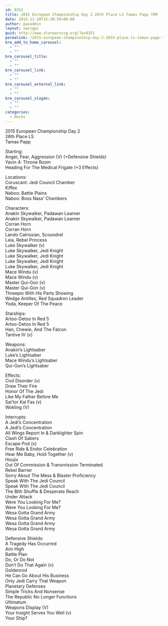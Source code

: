 ```yaml
---
id: 8351
title: 2015 European Championship Day 2 26th Place LS Tamas Papp TRM
date: 2015-11-20T15:38:59+00:00
author: pwsadmin
layout: swccgpc
guid: http://www.starwarsccg.org/?p=8351
permalink: /2015-european-championship-day-2-26th-place-ls-tamas-papp-trm/
bre_add_to_home_carousel:
  - ""
  - ""
bre_carousel_title:
  - ""
  - ""
bre_carousel_link:
  - ""
  - ""
bre_carousel_external_link:
  - ""
  - ""
bre_carousel_slogan:
  - ""
  - ""
categories:
  - Decks
---
```

2015 European Championship Day 2  
26th Place LS  
Tamas Papp

Starting:  
Anger, Fear, Aggression (V) (+Defensive Shields)  
Yavin 4: Throne Room  
Heading For The Medical Frigate (+3 Effects)

Locations:  
Coruscant: Jedi Council Chamber  
Kiffex  
Naboo: Battle Plains  
Naboo: Boss Nass&#8217; Chambers

Characters:  
Anakin Skywalker, Padawan Learner  
Anakin Skywalker, Padawan Learner  
Corran Horn  
Corran Horn  
Lando Calrissian, Scoundrel  
Leia, Rebel Princess  
Luke Skywalker (v)  
Luke Skywalker, Jedi Knight  
Luke Skywalker, Jedi Knight  
Luke Skywalker, Jedi Knight  
Luke Skywalker, Jedi Knight  
Mace Windu (v)  
Mace Windu (v)  
Master Qui-Gon (v)  
Master Qui-Gon (v)  
Threepio With His Parts Showing  
Wedge Antilles, Red Squadron Leader  
Yoda, Keeper Of The Peace

Starships:  
Artoo-Detoo In Red 5  
Artoo-Detoo In Red 5  
Han, Chewie, And The Falcon  
Tantive IV (v)

Weapons:  
Anakin&#8217;s Lightsaber  
Luke&#8217;s Lightsaber  
Mace Windu&#8217;s Lightsaber  
Qui-Gon&#8217;s Lightsaber

Effects:  
Civil Disorder (v)  
Draw Their Fire  
Honor Of The Jedi  
Like My Father Before Me  
Sai&#8217;tor Kal Fas (v)  
Wokling (V)

Interrupts:  
A Jedi&#8217;s Concentration  
A Jedi&#8217;s Concentration  
All Wings Report In & Darklighter Spin  
Clash Of Sabers  
Escape Pod (v)  
Free Ride & Endor Celebration  
Hear Me Baby, Hold Together (v)  
Houjix  
Out Of Commission & Transmission Terminated  
Rebel Barrier  
Sorry About The Mess & Blaster Proficiency  
Speak With The Jedi Council  
Speak With The Jedi Council  
The Bith Shuffle & Desperate Reach  
Under Attack  
Were You Looking For Me?  
Were You Looking For Me?  
Wesa Gotta Grand Army  
Wesa Gotta Grand Army  
Wesa Gotta Grand Army  
Wesa Gotta Grand Army

Defensive Shields:  
A Tragedy Has Occurred  
Aim High  
Battle Plan  
Do, Or Do Not  
Don&#8217;t Do That Again (v)  
Goldenrod  
He Can Go About His Business  
Only Jedi Carry That Weapon  
Planetary Defenses  
Simple Tricks And Nonsense  
The Republic No Longer Functions  
Ultimatum  
Weapons Display (V)  
Your Insight Serves You Well (v)  
Your Ship?